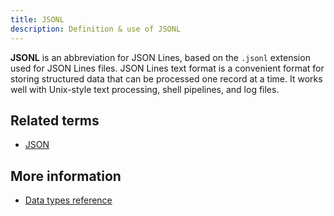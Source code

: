 ```yaml
---
title: JSONL 
description: Definition & use of JSONL 
---
```

**JSONL** is an abbreviation for JSON Lines, based on the `.jsonl` extension used for JSON Lines files. JSON Lines text format is a convenient format for storing structured data that can be processed one record at a time. It works well with Unix-style text processing, shell pipelines, and log files.

## Related terms

- [JSON](../json)

## More information

- [Data types reference](https://scuba.atlassian.net/wiki/spaces/CSSD/pages/1686536213/Data+types+reference)